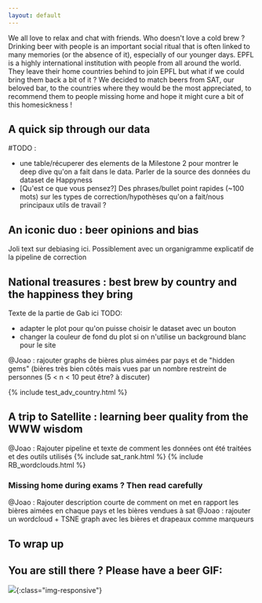 ```yaml
---
layout: default
---
```


We all love to relax and chat with friends. Who doesn't love a cold brew ? Drinking beer with people is an important social ritual that is often linked to many memories (or the absence of it), especially of our younger days. EPFL is a highly international institution with people from all around the world. They leave their home countries behind to join EPFL but what if we could bring them back a bit of it ? We decided to match beers from SAT, our beloved bar, to the countries where they would be the most appreciated, to recommend them to people missing home and hope it might cure a bit of this homesickness !

## A quick sip through our data

#TODO : 
- une table/récuperer des elements de la Milestone 2 pour montrer le deep dive qu'on a fait dans le data. Parler de la source des données du dataset de Happyness 
- [Qu'est ce que vous pensez?] Des phrases/bullet point rapides (~100 mots) sur les types de correction/hypothèses qu'on a fait/nous principaux utils de travail ?


## An iconic duo : beer opinions and bias

Joli text sur debiasing ici. Possiblement avec un organigramme explicatif de la pipeline de correction
    
## National treasures : best brew by country and the happiness they bring

Texte de la partie de Gab ici
TODO:

- adapter le plot pour qu'on puisse choisir le dataset avec un bouton
- changer la couleur de fond du plot si on n'utilise un background blanc pour le site 

@Joao : rajouter graphs de bières plus aimées par pays et de "hidden gems" (bières très bien côtés mais vues par un nombre restreint de personnes (5 < n < 10 peut être? à discuter)


{% include test_adv_country.html %}

## A trip to Satellite : learning beer quality from the WWW wisdom

@Joao : Rajouter pipeline et texte de comment les données ont été traitées et des outils utilisés
{% include sat_rank.html %}
{% include RB_wordclouds.html %}

### Missing home during exams ? Then read carefully

@Joao : Rajouter description courte de comment on met en rapport les bières aimées en chaque pays et les bières vendues à sat 
@Joao : rajouter un wordcloud + TSNE graph avec les bières et drapeaux comme marqueurs
## To wrap up

## You are still there ? Please have a beer GIF:
![](/images/test_gif_beer.gif){:class="img-responsive"}

